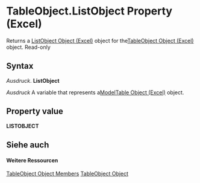 
# TableObject.ListObject Property (Excel)

Returns a [ListObject Object (Excel)](46de6c4f-8ce0-0c7d-da59-6e52f5eab612.md) object for the[TableObject Object (Excel)](afc981f4-155b-085a-3c17-c8d46c4d7037.md) object. Read-only


## Syntax

 _Ausdruck_. **ListObject**

 _Ausdruck_ A variable that represents a[ModelTable Object (Excel)](c853beb6-f2e7-dda0-b33a-8110a6c23de8.md) object.


## Property value

 **LISTOBJECT**


## Siehe auch


#### Weitere Ressourcen


[TableObject Object Members](http://msdn.microsoft.com/library/6fbca0ef-b855-d09c-f2ba-579d50f802fb%28Office.15%29.aspx)
[TableObject Object](c853beb6-f2e7-dda0-b33a-8110a6c23de8.md)
